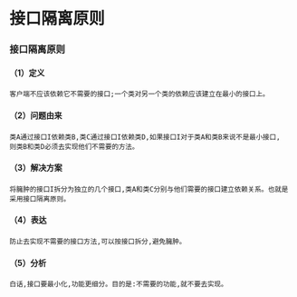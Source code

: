 # 接口隔离原则

### 接口隔离原则

#### （1）定义

```text
客户端不应该依赖它不需要的接口;一个类对另一个类的依赖应该建立在最小的接口上。
```

#### （2）问题由来

```text
类A通过接口I依赖类B,类C通过接口I依赖类D,如果接口I对于类A和类B来说不是最小接口,
则类B和类D必须去实现他们不需要的方法。
```

#### （3）解决方案

```text
将臃肿的接口I拆分为独立的几个接口,类A和类C分别与他们需要的接口建立依赖关系。也就是采用接口隔离原则。
```

#### （4）表达

```text
防止去实现不需要的接口方法,可以按接口拆分,避免臃肿。
```

#### （5）分析

```text
白话,接口要最小化,功能更细分。目的是:不需要的功能,就不要去实现。
```


